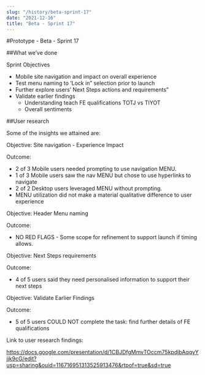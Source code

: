 ```yaml
---
slug: "/history/beta-sprint-17"
date: "2021-12-16"
title: "Beta - Sprint 17"
---
```


#Prototype - Beta - Sprint 17

##What we’ve done

Sprint Objectives

- Mobile site navigation and impact on overall experience 
- Test menu naming to ‘Lock in” selection prior to launch
- Further explore users’ Next Steps actions and requirements” 
- Validate earlier findings
  - Understanding teach FE qualifications TOTJ vs TIYOT
  - Overall sentiments

##User research

Some of the insights we attained are:

Objective: Site navigation - Experience Impact

Outcome: 

- 2 of 3 Mobile users needed prompting to use navigation MENU.
- 1 of 3 Mobile users saw the nav MENU but chose to use hyperlinks to navigate 
- 2 of 2 Desktop users leveraged MENU without prompting. 
- MENU utilization did not make a material qualitative difference to user experience  

Objective: Header Menu naming 

Outcome:  

- NO RED FLAGS - Some scope for refinement to support launch if timing allows. 

Objective: Next Steps requirements

Outcome: 

- 4 of 5 users said they need personalised information to support their next steps

Objective: Validate Earlier Findings

Outcome: 

- 5 of 5 users COULD NOT complete the task: find further details of FE qualifications

Link to user research findings:

https://docs.google.com/presentation/d/1CBJDfgMmvTOccm75kpdjbAqqyYjjk9cG/edit?usp=sharing&ouid=116716951313525913476&rtpof=true&sd=true

